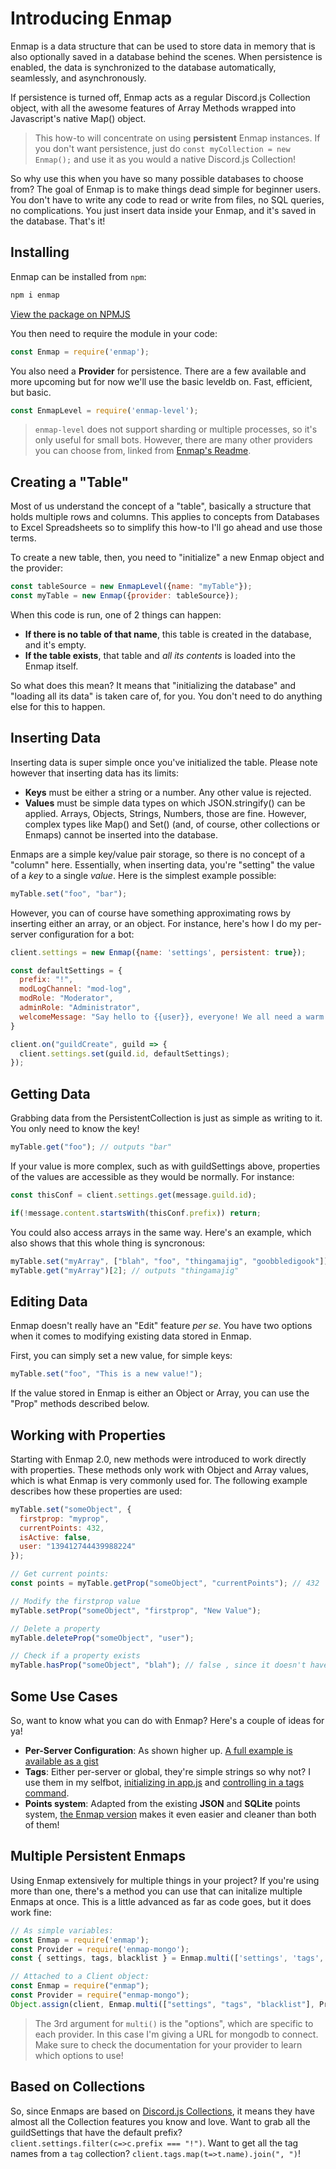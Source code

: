 # Introducing Enmap

Enmap is a data structure that can be used to store data in memory that is also optionally saved in a database behind the scenes. When persistence is enabled, the data is synchronized to the database automatically, seamlessly, and asynchronously.

If persistence is turned off, Enmap acts as a regular Discord.js Collection object, with all the awesome features of Array Methods wrapped into Javascript's native Map\(\) object.

> This how-to will concentrate on using **persistent** Enmap instances. If you don't want persistence, just do `const myCollection = new Enmap();` and use it as you would a native Discord.js Collection!

So why use this when you have so many possible databases to choose from? The goal of Enmap is to make things dead simple for beginner users. You don't have to write any code to read or write from files, no SQL queries, no complications. You just insert data inside your Enmap, and it's saved in the database. That's it!

## Installing

Enmap can be installed from `npm`:

```js
npm i enmap
```

[View the package on NPMJS](https://www.npmjs.com/package/enmap)

You then need to require the module in your code:

```js
const Enmap = require('enmap');
```

You also need a **Provider** for persistence. There are a few available and more upcoming but for now we'll use the basic leveldb on. Fast, efficient, but basic.

```js
const EnmapLevel = require('enmap-level');
```

> `enmap-level` does not support sharding or multiple processes, so it's only useful for small bots. However, there are many other providers you can choose from, linked from [Enmap's Readme](https://www.npmjs.com/package/enmap).

## Creating a "Table"

Most of us understand the concept of a "table", basically a structure that holds multiple rows and columns. This applies to concepts from Databases to Excel Spreadsheets so to simplify this how-to I'll go ahead and use those terms.

To create a new table, then, you need to "initialize" a new Enmap object and the provider:

```js
const tableSource = new EnmapLevel({name: "myTable"});
const myTable = new Enmap({provider: tableSource});
```

When this code is run, one of 2 things can happen:

* **If there is no table of that name**, this table is created in the database, and it's empty.
* **If the table exists**, that table and _all its contents_ is loaded into the Enmap itself.

So what does this mean? It means that "initializing the database" and "loading all its data" is taken care of, for you. You don't need to do anything else for this to happen.

## Inserting Data

Inserting data is super simple once you've initialized the table. Please note however that inserting data has its limits:

* **Keys** must be either a string or a number. Any other value is rejected.
* **Values** must be simple data types on which JSON.stringify\(\) can be applied. Arrays, Objects, Strings, Numbers, those are fine. However, complex types like Map\(\) and Set\(\) \(and, of course, other collections or Enmaps\) cannot be inserted into the database.

Enmaps are a simple key/value pair storage, so there is no concept of a "column" here. Essentially, when inserting data, you're "setting" the value of a _key_ to a single _value_. Here is the simplest example possible:

```js
myTable.set("foo", "bar");
```

However, you can of course have something approximating rows by inserting either an array, or an object. For instance, here's how I do my per-server configuration for a bot:

```js
client.settings = new Enmap({name: 'settings', persistent: true});

const defaultSettings = {
  prefix: "!",
  modLogChannel: "mod-log",
  modRole: "Moderator",
  adminRole: "Administrator",
  welcomeMessage: "Say hello to {{user}}, everyone! We all need a warm welcome sometimes :D"
}

client.on("guildCreate", guild => {
  client.settings.set(guild.id, defaultSettings);
});
```

## Getting Data

Grabbing data from the PersistentCollection is just as simple as writing to it. You only need to know the key!

```js
myTable.get("foo"); // outputs "bar"
```

If your value is more complex, such as with guildSettings above, properties of the values are accessible as they would be normally. For instance:

```js
const thisConf = client.settings.get(message.guild.id);

if(!message.content.startsWith(thisConf.prefix)) return;
```

You could also access arrays in the same way. Here's an example, which also shows that this whole thing is syncronous:

```js
myTable.set("myArray", ["blah", "foo", "thingamajig", "goobbledigook"]);
myTable.get("myArray")[2]; // outputs "thingamajig"
```

## Editing Data

Enmap doesn't really have an "Edit" feature _per se_. You have two options when it comes to modifying existing data stored in Enmap. 

First, you can simply set a new value, for simple keys: 

```js
myTable.set("foo", "This is a new value!");
```

If the value stored in Enmap is either an Object or Array, you can use the "Prop" methods described below.

## Working with Properties

Starting with Enmap 2.0, new methods were introduced to work directly with properties. These methods only work with Object and Array values, which is what Enmap is very commonly used for. The following example describes how these properties are used: 

```js
myTable.set("someObject", {
  firstprop: "myprop",
  currentPoints: 432,
  isActive: false,
  user: "139412744439988224"
});

// Get current points: 
const points = myTable.getProp("someObject", "currentPoints"); // 432

// Modify the firstprop value
myTable.setProp("someObject", "firstprop", "New Value");

// Delete a property
myTable.deleteProp("someObject", "user");

// Check if a property exists
myTable.hasProp("someObject", "blah"); // false , since it doesn't have it.
```

## Some Use Cases

So, want to know what you can do with Enmap? Here's a couple of ideas for ya!

* **Per-Server Configuration**: As shown higher up. [A full example is available as a gist](https://gist.github.com/eslachance/5c539ccebde9fa76340fb5d54889aa22)
* **Tags**: Either per-server or global, they're simple strings so why not? I use them in my selfbot, [initializing in app.js](https://github.com/eslachance/evie.selfbot/blob/master/app.js#L14) and [controlling in a tags command](https://github.com/eslachance/evie.selfbot/blob/master/commands/tag.js).
* **Points system**: Adapted from the existing **JSON** and **SQLite** points system, [the Enmap version](/coding-guides/storing-data-in-a-persistent-collection.md) makes it even easier and cleaner than both of them!

## Multiple Persistent Enmaps

Using Enmap extensively for multiple things in your project? If you're using more than one, there's a method you can use that can initalize multiple Enmaps at once. This is a little advanced as far as code goes, but it does work fine: 

```js
// As simple variables: 
const Enmap = require('enmap');
const Provider = require('enmap-mongo');
const { settings, tags, blacklist } = Enmap.multi(['settings', 'tags', 'blacklist'], Provider, { url: config.mongodb.url });

// Attached to a Client object: 
const Enmap = require("enmap");
const Provider = require("enmap-mongo");
Object.assign(client, Enmap.multi(["settings", "tags", "blacklist"], Provider, { url: client.config.mongo }));
```

> The 3rd argument for `multi()` is the "options", which are specific to each provider. In this case I'm giving a URL for mongodb to connect. Make sure to check the documentation for your provider to learn which options to use!

## Based on Collections

So, since Enmaps are based on [Discord.js Collections](/information/understanding-collections.md), it means they have almost all the Collection features you know and love. Want to grab all the guildSettings that have the default prefix? `client.settings.filter(c=>c.prefix === "!")`. Want to get all the tag names from a `tag` collection? `client.tags.map(t=>t.name).join(", ")`!

